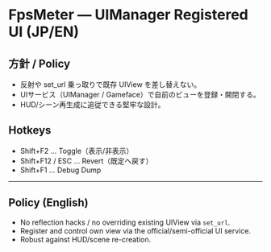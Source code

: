 # FpsMeter — UIManager Registered UI (JP/EN)

## 方針 / Policy
- 反射や set_url 乗っ取りで既存 UIView を差し替えない。
- UIサービス（UIManager / Gameface）で自前のビューを登録・開閉する。
- HUD/シーン再生成に追従できる堅牢な設計。

## Hotkeys
- Shift+F2 … Toggle（表示/非表示）
- Shift+F12 / ESC … Revert（既定へ戻す）
- Shift+F1 … Debug Dump

---

## Policy (English)
- No reflection hacks / no overriding existing UIView via `set_url`.
- Register and control own view via the official/semi-official UI service.
- Robust against HUD/scene re-creation.

